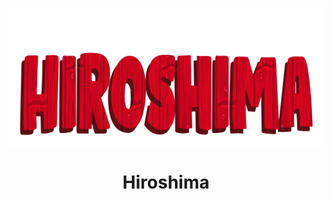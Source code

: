 <p align="center">
  <img src="../assets/label.png" height=220 />
<p/>

<h1 align="center">Hiroshima<h1/>